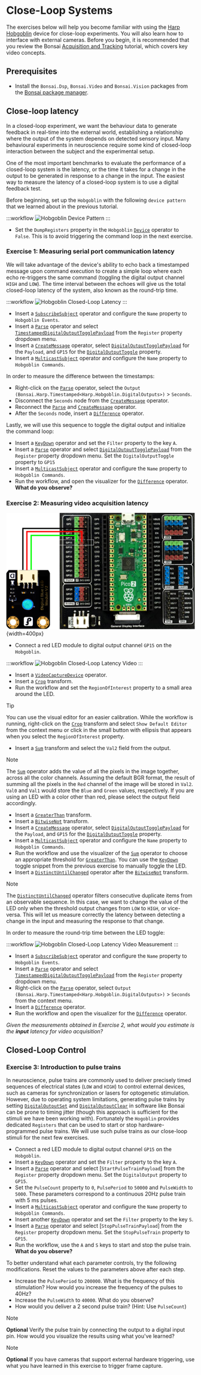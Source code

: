 # Close-Loop Systems

The exercises below will help you become familiar with using the [Harp Hobgoblin](https://github.com/harp-tech/device.hobgoblin) device for close-loop experiments. You will also learn how to interface with external cameras. Before you begin, it is recommended that you review the Bonsai [Acquisition and Tracking](https://bonsai-rx.org/docs/tutorials/acquisition.html) tutorial, which covers key video concepts.

## Prerequisites

- Install the `Bonsai.Dsp`, `Bonsai.Video` and `Bonsai.Vision` packages from the [Bonsai package manager](https://bonsai-rx.org/docs/articles/packages.html).

## Close-loop latency
In a closed-loop experiment, we want the behaviour data to generate feedback in real-time into the external world, establishing a relationship where the output of the system depends on detected sensory input. Many behavioural experiments in neuroscience require some kind of closed-loop interaction between the subject and the experimental setup. 

One of the most important benchmarks to evaluate the performance of a closed-loop system is the latency, or the time it takes for a change in the output to be generated in response to a change in the input. The easiest way to measure the latency of a closed-loop system is to use a digital feedback test. 

Before beginning, set up the `Hobgoblin` with the following `device pattern` that we learned about in the previous tutorial.

:::workflow
![Hobgoblin Device Pattern](../workflows/hobgoblin-closeloop-devicepattern.bonsai)
:::

- Set the `DumpRegisters` property in the `Hobgoblin` [`Device`] operator to `False`. This is to avoid triggering the command loop in the next exercise.

### Exercise 1: Measuring serial port communication latency

We will take advantage of the device's ability to echo back a timestamped message upon command execution to create a simple loop where each echo re-triggers the same command (toggling the digital output channel `HIGH` and `LOW`). The time interval between the echoes will give us the total closed-loop latency of the system, also known as the round-trip time. 

:::workflow
![Hobgoblin Closed-Loop Latency](../workflows/hobgoblin-closeloop-latency.bonsai)
:::

- Insert a [`SubscribeSubject`] operator and configure the `Name` property to `Hobgoblin Events`. 
- Insert a [`Parse`] operator and select [`TimestampedDigitalOutputTogglePayload`] from the `Register` property dropdown menu.
- Insert a [`CreateMessage`] operator, select [`DigitalOutputTogglePayload`] for the `Payload`, and `GP15` for the [`DigitalOutputToggle`] property.
- Insert a [`MulticastSubject`] operator and configure the `Name` property to `Hobgoblin Commands`. 

In order to measure the difference between the timestamps:

- Right-click on the [`Parse`] operator, select the `Output (Bonsai.Harp.Timestamped<Harp.Hobgoblin.DigitalOutputs>)` > `Seconds`.
- Disconnect the `Seconds` node from the [`CreateMessage`] operator.
- Reconnect the [`Parse`] and [`CreateMessage`] operator.
- After the `Seconds` node, insert a [`Difference`] operator.

Lastly, we will use this sequence to toggle the digital output and initialize the command loop:

- Insert a [`KeyDown`] operator and set the `Filter` property to the key `A`.
- Insert a [`Parse`] operator and select [`DigitalOutputTogglePayload`] from the `Register` property dropdown menu. Set the `DigitalOutputToggle` property to `GP15`
- Insert a [`MulticastSubject`] operator and configure the `Name` property to `Hobgoblin Commands`. 
- Run the workflow, and open the visualizer for the [`Difference`] operator.  
**What do you observe?**

### Exercise 2: Measuring video acquisition latency

![Hobgoblin LED](../images/hobgoblin-acquisition-led.svg){width=400px}
- Connect a red LED module to digital output channel `GP15` on the `Hobgoblin`.

:::workflow
![Hobgoblin Closed-Loop Latency Video](../workflows/hobgoblin-closeloop-latency-video.bonsai)
:::

- Insert a [`VideoCaptureDevice`] operator.
- Insert a [`Crop`] transform.
- Run the workflow and set the `RegionOfInterest` property to a small area around the LED.

> [!Tip]
> You can use the visual editor for an easier calibration. While the workflow is running, right-click on the [`Crop`] transform and select `Show Default Editor` from the context menu or click in the small button with ellipsis that appears when you select the `RegionOfInterest` property.

- Insert a [`Sum`] transform and select the `Val2` field from the output.

> [!Note]
> The [`Sum`] operator adds the value of all the pixels in the image together, across all the color channels. Assuming the default BGR format, the result of summing all the pixels in the `Red` channel of the image will be stored in `Val2`. `Val0` and `Val1` would store the `Blue` and `Green` values, respectively. If you are using an LED with a color other than red, please select the output field accordingly.

- Insert a [`GreaterThan`] transform.
- Insert a [`BitwiseNot`] transform.
- Insert a [`CreateMessage`] operator, select [`DigitalOutputTogglePayload`] for the `Payload`, and `GP15` for the [`DigitalOutputToggle`] property.
- Insert a [`MulticastSubject`] operator and configure the `Name` property to `Hobgoblin Commands`. 
- Run the workflow and use the visualizer of the [`Sum`] operator to choose an appropriate threshold for [`GreaterThan`]. You can use the [`KeyDown`] toggle snippet from the previous exercise to manually toggle the LED.
- Insert a [`DistinctUntilChanged`] operator after the [`BitwiseNot`] transform.

> [!Note]
> The [`DistinctUntilChanged`] operator filters consecutive duplicate items from an observable sequence. In this case, we want to change the value of the LED only when the threshold output changes from `LOW` to `HIGH`, or vice-versa. This will let us measure correctly the latency between detecting a change in the input and measuring the response to that change.

In order to measure the round-trip time between the LED toggle:

:::workflow
![Hobgoblin Closed-Loop Latency Video Measurement](../workflows/hobgoblin-closeloop-latency-video-measurement.bonsai)
:::

- Insert a [`SubscribeSubject`] operator and configure the `Name` property to `Hobgoblin Events`. 
- Insert a [`Parse`] operator and select [`TimestampedDigitalOutputTogglePayload`] from the `Register` property dropdown menu.
- Right-click on the [`Parse`] operator, select `Output (Bonsai.Harp.Timestamped<Harp.Hobgoblin.DigitalOutputs>)` > `Seconds` from the context menu.
- Insert a [`Difference`] operator.
- Run the workflow and open the visualizer for the [`Difference`] operator.

_Given the measurements obtained in Exercise 2, what would you estimate is the **input** latency for video acquisition?_

## Closed-Loop Control

### Exercise 3: Introduction to pulse trains

In neuroscience, pulse trains are commonly used to deliver precisely timed sequences of electrical states (`LOW` and `HIGH`) to control external devices, such as cameras for synchronization or lasers for optogenetic stimulation. However, due to operating system limitations, generating pulse trains by setting [`DigitalOutputSet`] and [`DigitalOutputClear`] in software like Bonsai can be prone to timing jitter (though this approach is sufficient for the stimuli we have been working with). Fortunately the `Hogoblin` provides dedicated `Registers` that can be used to start or stop hardware-programmed pulse trains. We will use such pulse trains as our close-loop stimuli for the next few exercises.

- Connect a red LED module to digital output channel `GP15` on the `Hobgoblin`. 
- Insert a [`KeyDown`] operator and set the `Filter` property to the key `A`.
- Insert a [`Parse`] operator and select [`StartPulseTrainPayload`] from the `Register` property dropdown menu. Set the `DigitalOutput` property to `GP15`.
- Set the `PulseCount` property to `0`, `PulsePeriod` to `50000` and `PulseWidth` to `5000`. These parameters correspond to a continuous 20Hz pulse train with 5 ms pulses.
- Insert a [`MulticastSubject`] operator and configure the `Name` property to `Hobgoblin Commands`. 
- Insert another [`KeyDown`] operator and set the `Filter` property to the key `S`.
- Insert a [`Parse`] operator and select [`StopPulseTrainPayload`] from the `Register` property dropdown menu. Set the `StopPulseTrain` property to `GP15`.
- Run the workflow, use the `A` and `S` keys to start and stop the pulse train.
**What do you observe?**

To better understand what each parameter controls, try the following modifications. Reset the values to the parameters above after each step.

- Increase the `PulsePeriod` to `200000`. What is the frequency of this stimulation? How would you increase the frequency of the pulses to 40Hz?
- Increase the `PulseWidth` to `40000`. What do you observe?
- How would you deliver a 2 second pulse train? (Hint: Use `PulseCount`)

>[!NOTE]
> **Optional** Verify the pulse train by connecting the output to a digital input pin. How would you visualize the results using what you've learned?

>[!NOTE]
> **Optional** If you have cameras that support external hardware triggering, use what you have learned in this exercise to trigger frame capture.

<!--Reference Style Links -->
[`BitwiseNot`]: xref:Bonsai.Expressions.BitwiseNotBuilder
[`CreateMessage`]: xref:Harp.Hobgoblin.CreateMessage
[`Crop`]: xref:Bonsai.Vision.Crop
[`Device`]: xref:Harp.Hobgoblin.Device
[`Difference`]: xref:Bonsai.Dsp.Difference
[`DigitalOutputToggle`]: xref:Harp.Hobgoblin.DigitalOutputToggle
[`DigitalOutputTogglePayload`]: xref:Harp.Hobgoblin.CreateDigitalOutputTogglePayload
[`DistinctUntilChanged`]: xref:Bonsai.Reactive.DistinctUntilChanged
<!-- [`DeviceDataWriter`]: xref:Harp.Hobgoblin.DeviceDataWriter -->
[`DigitalOutputSet`]: xref:Harp.Hobgoblin.DigitalOutputSet
[`DigitalOutputClear`]: xref:Harp.Hobgoblin.DigitalOutputClear
<!-- [`DigitalOutputClearPayload`]: xref:Harp.Hobgoblin.CreateDigitalOutputSetPayload -->
<!-- [`DigitalOutputSetPayload`]: xref:Harp.Hobgoblin.CreateDigitalOutputClearPayload -->
[`GreaterThan`]: xref:Bonsai.Expressions.GreaterThanBuilder
<!-- [`HarpMessage`]: xref:Bonsai.Harp.HarpMessage -->
[`KeyDown`]: xref:Bonsai.Windows.Input.KeyDown
<!-- [`Merge`]: xref:Bonsai.Reactive.Merge -->
[`MulticastSubject`]: xref:Bonsai.Expressions.MulticastSubject
[`Parse`]: xref:Harp.Hobgoblin.Parse
<!-- [`PublishSubject`]: xref:Bonsai.Reactive.PublishSubject -->
<!-- [`RollingGraph`]: xref:Bonsai.Gui.ZedGraph.RollingGraphBuilder -->
[`SubscribeSubject`]: xref:Bonsai.Expressions.SubscribeSubject
[`Sum`]: xref:Bonsai.Dsp.Sum
[`TimestampedDigitalOutputTogglePayload`]: xref:Harp.Hobgoblin.TimestampedDigitalOutputToggle
<!-- [`TimestampedDigitalOutputSet`]: xref:Harp.Hobgoblin.TimestampedDigitalOutputSet -->
<!-- [`TimestampedDigitalOutputClear`]: xref:Harp.Hobgoblin.TimestampedDigitalOutputClear -->
[`VideoCaptureDevice`]: xref:Bonsai.Video.VideoCaptureDevice
<!-- [`Zip`]: xref:Bonsai.Reactive.Zip -->
